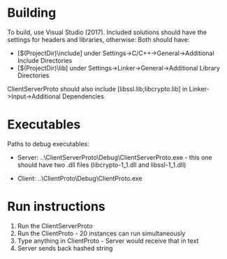 # Building

To build, use Visual Studio (2017). Included solutions should have the settings for headers and libraries, otherwise:
Both should have:
- [$(ProjectDir)\include] under Settings->C/C++->General->Additional Include Directories 
- [$(ProjectDir)\lib] under Settings->Linker->General->Additional Library Directories

ClientServerProto should also include [libssl.lib;libcrypto.lib] in Linker->Input->Additional Dependencies

# Executables
Paths to debug executables:
- Server:
  ..\ClientServerProto\Debug\ClientServerProto.exe - this one should have two .dll files (libcrypto-1_1.dll and libssl-1_1.dll)

- Client:
  ..\ClientProto\Debug\ClientProto.exe

# Run instructions
1. Run the ClientServerProto
2. Run the ClientProto - 20 instances can run simultaneously
3. Type anything in ClientProto - Server would receive that in text 
4. Server sends back hashed string
